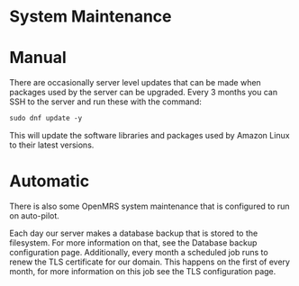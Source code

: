 # System Maintenance

# Manual

There are occasionally server level updates that can be made when packages used by the server can be upgraded. Every 3 months you can SSH to the server and run these with the command:

```xml
sudo dnf update -y
```

This will update the software libraries and packages used by Amazon Linux to their latest versions. 

# Automatic

There is also some OpenMRS system maintenance that is configured to run on auto-pilot. 

Each day our server makes a database backup that is stored to the filesystem. For more information on that, see the Database backup configuration page. Additionally, every month a scheduled job runs to renew the TLS certificate for our domain. This happens on the first of every month, for more information on this job see the TLS configuration page.